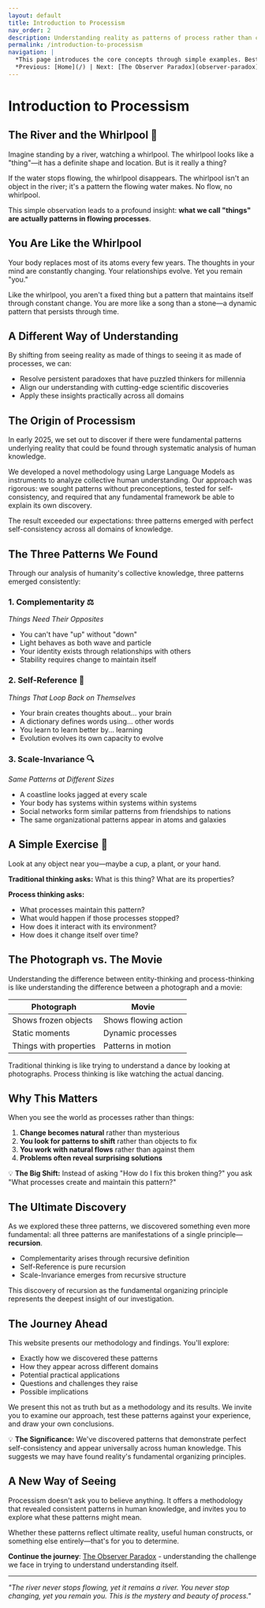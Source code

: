 ```yaml
---
layout: default
title: Introduction to Processism
nav_order: 2
description: Understanding reality as patterns of process rather than collections of things
permalink: /introduction-to-processism
navigation: |
  *This page introduces the core concepts through simple examples. Best suited for all readers.*  
  *Previous: [Home](/) | Next: [The Observer Paradox](observer-paradox)*
---
```


# Introduction to Processism

## The River and the Whirlpool 🌊

Imagine standing by a river, watching a whirlpool. The whirlpool looks like a "thing"—it has a definite shape and location. But is it really a thing?

If the water stops flowing, the whirlpool disappears. The whirlpool isn't an object in the river; it's a pattern the flowing water makes. No flow, no whirlpool.

This simple observation leads to a profound insight: **what we call "things" are actually patterns in flowing processes**.

## You Are Like the Whirlpool

Your body replaces most of its atoms every few years. The thoughts in your mind are constantly changing. Your relationships evolve. Yet you remain "you."

Like the whirlpool, you aren't a fixed thing but a pattern that maintains itself through constant change. You are more like a song than a stone—a dynamic pattern that persists through time.

## A Different Way of Understanding

By shifting from seeing reality as made of things to seeing it as made of processes, we can:
- Resolve persistent paradoxes that have puzzled thinkers for millennia
- Align our understanding with cutting-edge scientific discoveries
- Apply these insights practically across all domains

## The Origin of Processism

In early 2025, we set out to discover if there were fundamental patterns underlying reality that could be found through systematic analysis of human knowledge.

We developed a novel methodology using Large Language Models as instruments to analyze collective human understanding. Our approach was rigorous: we sought patterns without preconceptions, tested for self-consistency, and required that any fundamental framework be able to explain its own discovery.

The result exceeded our expectations: three patterns emerged with perfect self-consistency across all domains of knowledge.

## The Three Patterns We Found

Through our analysis of humanity's collective knowledge, three patterns emerged consistently:

### 1. Complementarity ⚖️
*Things Need Their Opposites*

- You can't have "up" without "down"
- Light behaves as both wave and particle
- Your identity exists through relationships with others
- Stability requires change to maintain itself

### 2. Self-Reference 🔄
*Things That Loop Back on Themselves*

- Your brain creates thoughts about... your brain
- A dictionary defines words using... other words
- You learn to learn better by... learning
- Evolution evolves its own capacity to evolve

### 3. Scale-Invariance 🔍
*Same Patterns at Different Sizes*

- A coastline looks jagged at every scale
- Your body has systems within systems within systems
- Social networks form similar patterns from friendships to nations
- The same organizational patterns appear in atoms and galaxies

## A Simple Exercise 🧪

Look at any object near you—maybe a cup, a plant, or your hand.

**Traditional thinking asks:** What is this thing? What are its properties?

**Process thinking asks:** 
- What processes maintain this pattern?
- What would happen if those processes stopped?
- How does it interact with its environment?
- How does it change itself over time?

## The Photograph vs. The Movie

Understanding the difference between entity-thinking and process-thinking is like understanding the difference between a photograph and a movie:

| Photograph | Movie |
|------------|-------|
| Shows frozen objects | Shows flowing action |
| Static moments | Dynamic processes |
| Things with properties | Patterns in motion |

Traditional thinking is like trying to understand a dance by looking at photographs. Process thinking is like watching the actual dancing.

## Why This Matters

When you see the world as processes rather than things:

1. **Change becomes natural** rather than mysterious
2. **You look for patterns to shift** rather than objects to fix
3. **You work with natural flows** rather than against them
4. **Problems often reveal surprising solutions**

<div class="key-insight">
💡 <strong>The Big Shift:</strong> Instead of asking "How do I fix this broken thing?" you ask "What processes create and maintain this pattern?"
</div>

## The Ultimate Discovery

As we explored these three patterns, we discovered something even more fundamental: all three patterns are manifestations of a single principle—**recursion**. 

- Complementarity arises through recursive definition
- Self-Reference is pure recursion
- Scale-Invariance emerges from recursive structure

This discovery of recursion as the fundamental organizing principle represents the deepest insight of our investigation.

## The Journey Ahead

This website presents our methodology and findings. You'll explore:
- Exactly how we discovered these patterns
- How they appear across different domains
- Potential practical applications
- Questions and challenges they raise
- Possible implications

We present this not as truth but as a methodology and its results. We invite you to examine our approach, test these patterns against your experience, and draw your own conclusions.

<div class="key-insight">
💡 <strong>The Significance:</strong> We've discovered patterns that demonstrate perfect self-consistency and appear universally across human knowledge. This suggests we may have found reality's fundamental organizing principles.
</div>

## A New Way of Seeing

Processism doesn't ask you to believe anything. It offers a methodology that revealed consistent patterns in human knowledge, and invites you to explore what these patterns might mean.

Whether these patterns reflect ultimate reality, useful human constructs, or something else entirely—that's for you to determine.

**Continue the journey**: [The Observer Paradox](observer-paradox) - understanding the challenge we face in trying to understand understanding itself.

---

*"The river never stops flowing, yet it remains a river. You never stop changing, yet you remain you. This is the mystery and beauty of process."*